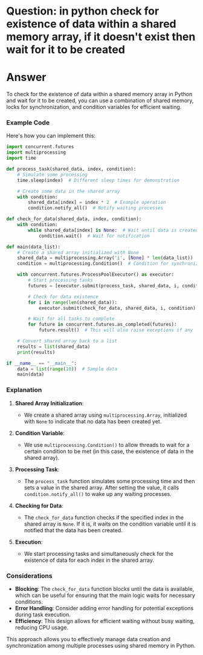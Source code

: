 # Question: in python check for existence of data within a shared memory array, if it doesn't exist then wait for it to be created

# Answer

To check for the existence of data within a shared memory array in Python and wait for it to be created, you can use a combination of shared memory, locks for synchronization, and condition variables for efficient waiting.

### Example Code

Here's how you can implement this:

```python
import concurrent.futures
import multiprocessing
import time

def process_task(shared_data, index, condition):
    # Simulate some processing
    time.sleep(index)  # Different sleep times for demonstration

    # Create some data in the shared array
    with condition:
        shared_data[index] = index * 2  # Example operation
        condition.notify_all()  # Notify waiting processes

def check_for_data(shared_data, index, condition):
    with condition:
        while shared_data[index] is None:  # Wait until data is created
            condition.wait()  # Wait for notification

def main(data_list):
    # Create a shared array initialized with None
    shared_data = multiprocessing.Array('i', [None] * len(data_list))  # 'i' for integers
    condition = multiprocessing.Condition()  # Condition for synchronization

    with concurrent.futures.ProcessPoolExecutor() as executor:
        # Start processing tasks
        futures = [executor.submit(process_task, shared_data, i, condition) for i in range(len(data_list))]

        # Check for data existence
        for i in range(len(shared_data)):
            executor.submit(check_for_data, shared_data, i, condition)

        # Wait for all tasks to complete
        for future in concurrent.futures.as_completed(futures):
            future.result()  # This will also raise exceptions if any

    # Convert shared array back to a list
    results = list(shared_data)
    print(results)

if __name__ == "__main__":
    data = list(range(10))  # Sample data
    main(data)
```

### Explanation

1. **Shared Array Initialization**:
   - We create a shared array using `multiprocessing.Array`, initialized with `None` to indicate that no data has been created yet.

2. **Condition Variable**:
   - We use `multiprocessing.Condition()` to allow threads to wait for a certain condition to be met (in this case, the existence of data in the shared array).

3. **Processing Task**:
   - The `process_task` function simulates some processing time and then sets a value in the shared array. After setting the value, it calls `condition.notify_all()` to wake up any waiting processes.

4. **Checking for Data**:
   - The `check_for_data` function checks if the specified index in the shared array is `None`. If it is, it waits on the condition variable until it is notified that the data has been created.

5. **Execution**:
   - We start processing tasks and simultaneously check for the existence of data for each index in the shared array.

### Considerations

- **Blocking**: The `check_for_data` function blocks until the data is available, which can be useful for ensuring that the main logic waits for necessary conditions.
- **Error Handling**: Consider adding error handling for potential exceptions during task execution.
- **Efficiency**: This design allows for efficient waiting without busy waiting, reducing CPU usage.

This approach allows you to effectively manage data creation and synchronization among multiple processes using shared memory in Python.